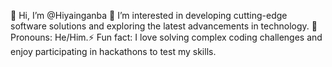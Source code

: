 👋 Hi, I’m @Hiyainganba 👀 I’m interested in developing cutting-edge software solutions and exploring the latest advancements in technology. 🌱 
Pronouns: He/Him.⚡ 
Fun fact: I love solving complex coding challenges and enjoy participating in hackathons to test my skills.
